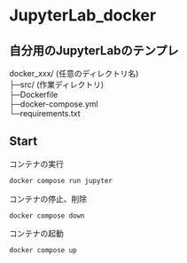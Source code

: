 # JupyterLab_docker
## 自分用のJupyterLabのテンプレ

docker_xxx/ (任意のディレクトリ名) <br>
├─src/ (作業ディレクトリ)<br>
├─Dockerfile <br>
├─docker-compose.yml <br>
└─requirements.txt <br>


## Start
コンテナの実行
```bash
docker compose run jupyter
```
コンテナの停止、削除
```
docker compose down
```
コンテナの起動
```
docker compose up
```